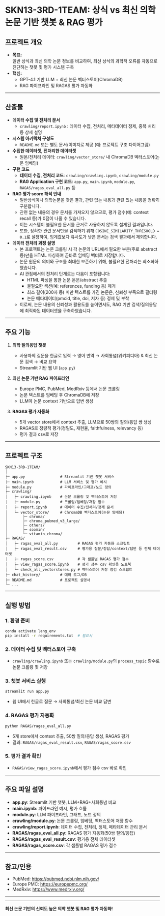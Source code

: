 # SKN13-3RD-1TEAM: 상식 vs 최신 의학 논문 기반 챗봇 & RAG 평가

## 프로젝트 개요

- **목표:**  
  일반 상식과 최신 의학 논문 정보를 비교하여, 최신 상식의 과학적 오류를 자동으로 진단하는 챗봇 및 평가 시스템 구축
- **핵심:**  
  - GPT-4.1 기반 LLM + 최신 논문 벡터스토어(ChromaDB)
  - RAG 파이프라인 및 RAGAS 평가 자동화

---

## 산출물

- **데이터 수집 및 전처리 문서**
  - `crawling/report.ipynb` : 데이터 수집, 전처리, 메타데이터 정제, 중복 처리 등 상세 설명
- **시스템 아키텍처 구성도**
  - `README.md` 또는 별도 문서/이미지로 제공 (예: 프로젝트 구조 다이어그램)
- **수집한 데이터셋, 전처리한 데이터셋**
  - 원본/전처리 데이터: `crawling/vector_store/` 내 ChromaDB 벡터스토어(논문 임베딩)
- **구현 코드**
    - **데이터 수집, 전처리 코드**: `crawling/crawling.ipynb`, `crawling/module.py`
    - **RAG Application 구현 코드**: `app.py`, `main.ipynb`, `module.py`, `RAGAS/ragas_eval_all.py` 등
- **RAG 평가 score 해석 안내**
    - 일반상식이나 의학논문을 찾은 결과, 관련 없는 내용과 관련 있는 내용을 정확히 구분합니다. 
    - 관련 없는 내용의 경우 문서를 가져오지 않으므로, 평가 점수(예: context recall 등)가 0점이 나올 수 있습니다.
    - 이는 시스템이 불필요한 문서를 근거로 사용하지 않도록 설계된 결과입니다.
    - 또한, 정확한 관련 문서만을 검색하기 위해 `COSINE_SIMILARITY_THRESHOLD = 0.1`로 설정하여, 임계값보다 유사도가 낮은 문서는 검색 결과에서 제외합니다.
- **데이터 전처리 과정 설명**
    - 본 프로젝트는 논문 크롤링 시 각 논문의 URL에서 필요한 부분(주로 abstract 등)만을 HTML 파싱하여 곧바로 임베딩 벡터로 저장합니다.
    - 논문 원문의 의미와 구조를 최대한 보존하기 위해, 불필요한 전처리는 최소화하였습니다.
    - AI 관점에서의 전처리 단계로는 다음이 포함됩니다:
        - HTML 파싱을 통한 논문 본문/abstract 추출
        - 불필요한 섹션(예: references, funding 등) 제거
        - 최소 길이(200자 등) 미만 텍스트를 가진 논문은, 신뢰성 부족으로 필터링
        - 논문 메타데이터(pmcid, title, doi, 저자 등) 정제 및 부착
    - 이로써, 논문 내용의 신뢰성과 활용도를 높이면서도, RAG 기반 검색/질의응답에 최적화된 데이터셋을 구축하였습니다.

---

## 주요 기능

1. **의학 질의응답 챗봇**
   - 사용자의 질문을 한글로 입력 → 영어 번역 → 사회통념(위키피디아) & 최신 논문 검색 → 비교 요약
   - Streamlit 기반 웹 UI (`app.py`)

2. **최신 논문 기반 RAG 파이프라인**
   - Europe PMC, PubMed, MedRxiv 등에서 논문 크롤링
   - 논문 텍스트를 임베딩 후 ChromaDB에 저장
   - LLM이 논문 context 기반으로 답변 생성

3. **RAGAS 평가 자동화**
   - 5개 vector store에서 context 추출, LLM으로 50쌍의 질의/응답 쌍 생성
   - RAGAS로 정량적 평가(정밀도, 재현율, faithfulness, relevancy 등)
   - 평가 결과 csv로 저장

---

## 프로젝트 구조

```
SKN13-3RD-1TEAM/
│
├─ app.py                # Streamlit 기반 챗봇 서비스
├─ main.ipynb            # LLM 서비스 및 평가 예시
├─ module.py             # 파이프라인/그래프/노드 정의
├─ crawling/
│   ├─ crawling.ipynb    # 논문 크롤링 및 벡터스토어 저장
│   ├─ module.py         # 크롤링/임베딩/저장 함수
│   ├─ report.ipynb      # 데이터 수집/전처리/정제 문서
│   └─ vector_store/     # ChromaDB 벡터스토어(논문 임베딩)
│       ├─ chroma/
│       ├─ chroma_pubmed_v3_large/
│       ├─ others/
│       ├─ soomin/
│       └─ vitamin_chroma/
├─ RAGAS/
│   ├─ ragas_eval_all.py         # RAGAS 평가 자동화 스크립트
│   ├─ ragas_eval_result.csv     # 평가용 질문/정답/context/답변 등 전체 데이터셋
│   ├─ ragas_score.csv           # 각 샘플별 RAGAS 평가 점수
│   ├─ view_ragas_score.ipynb    # 평가 점수 csv 확인용 노트북
│   └─ check_all_vectorstores.py # 벡터스토어 저장 점검 스크립트
├─ chat_history/         # 대화 로그/DB
├─ README.md             # 프로젝트 설명서
└─ ...
```

---

## 실행 방법

### 1. 환경 준비

```bash
conda activate lang_env
pip install -r requirements.txt  # 필요시
```

### 2. 데이터 수집 및 벡터스토어 구축

- `crawling/crawling.ipynb` 또는 `crawling/module.py`의 `process_topic` 함수로 논문 크롤링 및 저장

### 3. 챗봇 서비스 실행

```bash
streamlit run app.py
```
- 웹 UI에서 한글로 질문 → 사회통념/최신 논문 비교 답변

### 4. RAGAS 평가 자동화

```bash
python RAGAS/ragas_eval_all.py
```
- 5개 store에서 context 추출, 50쌍 질의/응답 생성, RAGAS 평가
- 결과: `RAGAS/ragas_eval_result.csv`, `RAGAS/ragas_score.csv`

### 5. 평가 결과 확인

- `RAGAS/view_ragas_score.ipynb`에서 평가 점수 csv 바로 확인

---

## 주요 파일 설명

- **app.py**: Streamlit 기반 챗봇, LLM+RAG+사회통념 비교
- **main.ipynb**: 파이프라인 예시, 평가 흐름
- **module.py**: LLM 파이프라인, 그래프, 노드 정의
- **crawling/module.py**: 논문 크롤링, 임베딩, 벡터스토어 저장 함수
- **crawling/report.ipynb**: 데이터 수집, 전처리, 정제, 메타데이터 관리 문서
- **RAGAS/ragas_eval_all.py**: RAGAS 평가 자동화(50쌍 질의/응답)
- **RAGAS/ragas_eval_result.csv**: 평가용 전체 데이터셋
- **RAGAS/ragas_score.csv**: 각 샘플별 RAGAS 평가 점수

---

## 참고/인용

- PubMed: https://pubmed.ncbi.nlm.nih.gov/
- Europe PMC: https://europepmc.org/
- MedRxiv: https://www.medrxiv.org/

---


---

**최신 논문 기반의 신뢰도 높은 의학 챗봇 및 RAG 평가 자동화!**
